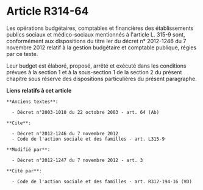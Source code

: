 # Article R314-64

Les opérations budgétaires, comptables et financières des établissements publics sociaux et médico-sociaux mentionnés à
l'article L. 315-9 sont, conformément aux dispositions du titre Ier du décret n° 2012-1246 du 7 novembre 2012 relatif à la
gestion budgétaire et comptable publique, régies par ce texte. 

Leur budget est élaboré, proposé, arrêté et exécuté dans les conditions prévues à la section 1 et à la sous-section 1 de la
section 2 du présent chapitre sous réserve des dispositions particulières du présent paragraphe.

**Liens relatifs à cet article**

	**Anciens textes**:

	  - Décret n°2003-1010 du 22 octobre 2003 - art. 64 (Ab)

	**Cite**:

	  - Décret n°2012-1246 du 7 novembre 2012
	  - Code de l'action sociale et des familles - art. L315-9

	**Modifié par**:

	  - Décret n°2012-1247 du 7 novembre 2012 - art. 3

	**Cité par**:

	  - Code de l'action sociale et des familles - art. R312-194-16 (VD)
